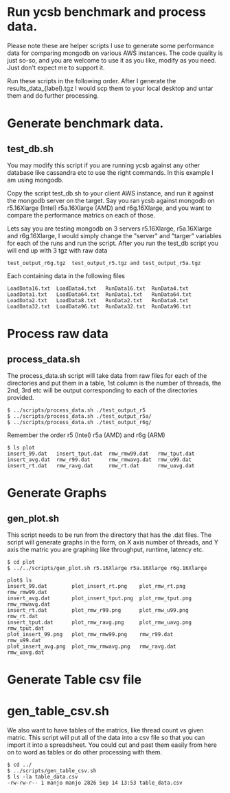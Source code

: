 # Run ycsb benchmark and process data. 
Please note these are helper scripts I use to generate some performance data for comparing mongodb on various AWS instances. 
The code quality is just so-so, and you are welcome to use it as you like, modify as you need. Just don't expect me to support it. 

Run these scripts in the following order. After I generate the results_data_{label}.tgz  I would scp them to your local desktop and untar them and do further processing. 

# Generate benchmark data.
## test_db.sh
You may modify this script if you are running ycsb against any other database like cassandra etc to use the right commands. In
this example I am using mongodb. 

Copy the script test_db.sh to your client AWS instance, and run it against the mongodb server on the target. Say you ran ycsb
against mongodb on r5.16Xlarge (Intel) r5a.16Xlarge (AMD) and r6g.16Xlarge, and you want to compare the performance matrics on 
each of those. 

Lets say you are testing mongodb on 3 servers r5.16Xlarge, r5a.16Xlarge and r6g.16Xlarge, I would simply change the 
"server" and "targer" variables for each of the runs and run the script. After you run the test_db script you will end up 
with 3 tgz with raw data
```
test_output_r6g.tgz  test_output_r5.tgz and test_output_r5a.tgz
```
Each containing data in the following files
```
LoadData16.txt  LoadData4.txt   RunData16.txt  RunData4.txt
LoadData1.txt   LoadData64.txt  RunData1.txt   RunData64.txt
LoadData2.txt   LoadData8.txt   RunData2.txt   RunData8.txt
LoadData32.txt  LoadData96.txt  RunData32.txt  RunData96.txt
```
# Process raw data
## process_data.sh

The process_data.sh script will take data from raw files for each of the directories and put them in a table, 1st column is the
number of threads, the 2nd, 3rd etc will be output corresponding to each of the directories provided. 

```
$ ../scripts/process_data.sh ./test_output_r5
$ ../scripts/process_data.sh ./test_output_r5a/
$ ../scripts/process_data.sh ./test_output_r6g/
```
Remember the order r5 (Intel) r5a (AMD) and r6g (ARM)
```
$ ls plot
insert_99.dat   insert_tput.dat  rmw_rmw99.dat   rmw_tput.dat
insert_avg.dat  rmw_r99.dat      rmw_rmwavg.dat  rmw_u99.dat
insert_rt.dat   rmw_ravg.dat     rmw_rt.dat      rmw_uavg.dat
```
# Generate Graphs
## gen_plot.sh

This script needs to be run from the directory that has the .dat files. The script will generate graphs in the form, on X axis number
of threads, and Y axis the matric you are graphing like throughput, runtime, latency etc.

```
$ cd plot
$ ../../scripts/gen_plot.sh r5.16Xlarge r5a.16Xlarge r6g.16Xlarge

plot$ ls
insert_99.dat        plot_insert_rt.png    plot_rmw_rt.png    rmw_rmw99.dat
insert_avg.dat       plot_insert_tput.png  plot_rmw_tput.png  rmw_rmwavg.dat
insert_rt.dat        plot_rmw_r99.png      plot_rmw_u99.png   rmw_rt.dat
insert_tput.dat      plot_rmw_ravg.png     plot_rmw_uavg.png  rmw_tput.dat
plot_insert_99.png   plot_rmw_rmw99.png    rmw_r99.dat        rmw_u99.dat
plot_insert_avg.png  plot_rmw_rmwavg.png   rmw_ravg.dat       rmw_uavg.dat
```
# Generate Table csv file
# gen_table_csv.sh

We also want to have tables of the matrics, like thread count vs given matric. This script will put all of the data into a csv file
so that you can import it into a spreadsheet. You could cut and past them easily from here on to word as tables or do other 
processing with them.

```
$ cd ../
$ ../scripts/gen_table_csv.sh 
$ ls -la table_data.csv 
-rw-rw-r-- 1 manjo manjo 2826 Sep 14 13:53 table_data.csv
```
